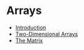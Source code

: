 # Arrays

- [Introduction](00_intro.md)
- [Two-Dimensional Arrays](00_intro.md)
- [The Matrix](00_intro.md)
